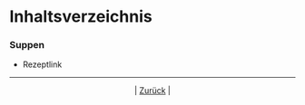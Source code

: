 # Inhaltsverzeichnis

### Suppen

- Rezeptlink



------

<p align="center">| <a href="../index.md">Zurück</a> |</p>

